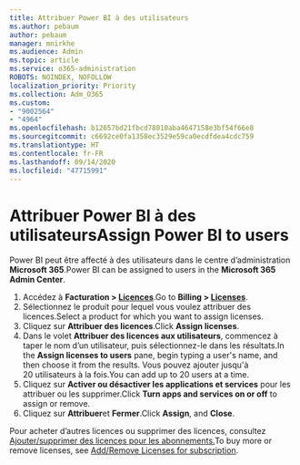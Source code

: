 ```yaml
---
title: Attribuer Power BI à des utilisateurs
ms.author: pebaum
author: pebaum
manager: mnirkhe
ms.audience: Admin
ms.topic: article
ms.service: o365-administration
ROBOTS: NOINDEX, NOFOLLOW
localization_priority: Priority
ms.collection: Adm_O365
ms.custom:
- "9002564"
- "4964"
ms.openlocfilehash: b12657bd21fbcd78010aba4647158e3bf54f66e8
ms.sourcegitcommit: c6692ce0fa1358ec3529e59ca0ecdfdea4cdc759
ms.translationtype: HT
ms.contentlocale: fr-FR
ms.lasthandoff: 09/14/2020
ms.locfileid: "47715991"
---
```

# <a name="assign-power-bi-to-users"></a><span data-ttu-id="da8cf-102">Attribuer Power BI à des utilisateurs</span><span class="sxs-lookup"><span data-stu-id="da8cf-102">Assign Power BI to users</span></span>

<span data-ttu-id="da8cf-103">Power BI peut être affecté à des utilisateurs dans le centre d’administration **Microsoft 365**.</span><span class="sxs-lookup"><span data-stu-id="da8cf-103">Power BI can be assigned to users in the **Microsoft 365 Admin Center**.</span></span>  

1. <span data-ttu-id="da8cf-104">Accédez à **Facturation > [Licences](https://go.microsoft.com/fwlink/p/?linkid=842264)**.</span><span class="sxs-lookup"><span data-stu-id="da8cf-104">Go to **Billing > [Licenses](https://go.microsoft.com/fwlink/p/?linkid=842264)**.</span></span>
2. <span data-ttu-id="da8cf-105">Sélectionnez le produit pour lequel vous voulez attribuer des licences.</span><span class="sxs-lookup"><span data-stu-id="da8cf-105">Select a product for which you want to assign licenses.</span></span>
3. <span data-ttu-id="da8cf-106">Cliquez sur **Attribuer des licences**.</span><span class="sxs-lookup"><span data-stu-id="da8cf-106">Click **Assign licenses**.</span></span>
4. <span data-ttu-id="da8cf-107">Dans le volet **Attribuer des licences aux utilisateurs**, commencez à taper le nom d’un utilisateur, puis sélectionnez-le dans les résultats.</span><span class="sxs-lookup"><span data-stu-id="da8cf-107">In the **Assign licenses to users** pane, begin typing a user's name, and then choose it from the results.</span></span> <span data-ttu-id="da8cf-108">Vous pouvez ajouter jusqu'à 20 utilisateurs à la fois.</span><span class="sxs-lookup"><span data-stu-id="da8cf-108">You can add up to 20 users at a time.</span></span>
5. <span data-ttu-id="da8cf-109">Cliquez sur **Activer ou désactiver les applications et services** pour les attribuer ou les supprimer.</span><span class="sxs-lookup"><span data-stu-id="da8cf-109">Click **Turn apps and services on or off** to assign or remove.</span></span>
6. <span data-ttu-id="da8cf-110">Cliquez sur **Attribuer**et **Fermer**.</span><span class="sxs-lookup"><span data-stu-id="da8cf-110">Click **Assign**, and **Close**.</span></span>

<span data-ttu-id="da8cf-111">Pour acheter d’autres licences ou supprimer des licences, consultez [Ajouter/supprimer des licences pour les abonnements.](https://docs.microsoft.com/microsoft-365/commerce/licenses/buy-licenses?view=o365-worldwide#add-or-remove-licenses-for-your-business-subscription)</span><span class="sxs-lookup"><span data-stu-id="da8cf-111">To buy more or remove licenses, see [Add/Remove Licenses for subscription](https://docs.microsoft.com/microsoft-365/commerce/licenses/buy-licenses?view=o365-worldwide#add-or-remove-licenses-for-your-business-subscription).</span></span>
